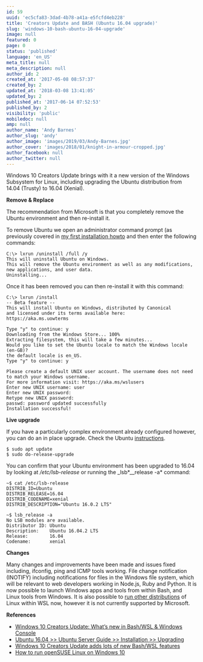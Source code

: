 ```yaml
---
id: 59
uuid: 'ec5cfa83-3dad-4b78-a41a-e5fcfd4eb228'
title: 'Creators Update and BASH (Ubuntu 16.04 upgrade)'
slug: 'windows-10-bash-ubuntu-16-04-upgrade'
image: null
featured: 0
page: 0
status: 'published'
language: 'en_US'
meta_title: null
meta_description: null
author_id: 2
created_at: '2017-05-08 08:57:37'
created_by: 2
updated_at: '2018-03-08 13:41:05'
updated_by: 2
published_at: '2017-06-14 07:52:53'
published_by: 2
visibility: 'public'
mobiledoc: null
amp: null
author_name: 'Andy Barnes'
author_slug: 'andy'
author_image: 'images/2019/03/Andy-Barnes.jpg'
author_cover: 'images/2018/01/knight-in-armour-cropped.jpg'
author_facebook: null
author_twitter: null
---
```


Windows 10 Creators Update brings with it a new version of the Windows Subsystem for Linux, including upgrading the Ubuntu distribution from 14.04 (Trusty) to 16.04 (Xenial).

**Remove & Replace**

The recommendation from Microsoft is that you completely remove the Ubuntu environment and then re-install it.

To remove Ubuntu we open an administrator command prompt (as previously covered in [my first installation howto](https://www.neontribe.co.uk/windows-10-build-1607-integrated-bash/) and then enter the following commands:

```
C:\> lxrun /uninstall /full /y
This will uninstall Ubuntu on Windows.
This will remove the Ubuntu environment as well as any modifications, new applications, and user data.
Uninstalling...
```

Once it has been removed you can then re-install it with this command:

```
C:\> lxrun /install
-- Beta feature --
This will install Ubuntu on Windows, distributed by Canonical
and licensed under its terms available here:
https://aka.ms.uowterms

Type "y" to continue: y
Downloading from the Windows Store... 100%
Extracting filesystem, this will take a few minutes...
Would you like to set the Ubuntu locale to match the Windows locale (en-GB)?
the default locale is en_US.
Type "y" to continue: y

Please create a default UNIX user account. The username does not need to match your Windows username.
For more information visit: https://aka.ms/wslusers
Enter new UNIX username: user
Enter new UNIX password:
Retype new UNIX password:
passwd: password updated successfully
Installation successful!
```

**Live upgrade**

If you have a particularly complex environment already configured however, you can do an in place upgrade. Check the Ubuntu [instructions](https://help.ubuntu.com/lts/serverguide/installing-upgrading.html).

```
$ sudo apt update
$ sudo do-release-upgrade
```

You can confirm that your Ubuntu environment has been upgraded to 16.04 by looking at _/etc/lsb_-_release_ or running the \_lsb*\_\_release -a* command:

```
~$ cat /etc/lsb-release
DISTRIB_ID=Ubuntu
DISTRIB_RELEASE=16.04
DISTRIB_CODENAME=xenial
DISTRIB_DESCRIPTION="Ubuntu 16.0.2 LTS"

~$ lsb_release -a
No LSB modules are available.
Distributor ID: Ubuntu
Description:    Ubuntu 16.04.2 LTS
Release:        16.04
Codename:       xenial
```

**Changes**

Many changes and improvements have been made and issues fixed including, ifconfig, ping and ICMP tools working. File change notification (INOTIFY) including notifications for files in the Windows file system, which will be relevant to web developers working in Node.js, Ruby and Python. It is now possible to launch Windows apps and tools from within Bash, and Linux tools from Windows. It is also possible to [run other distributions](http://www.zdnet.com/article/how-to-run-opensuse-linux-on-windows-10/) of Linux within WSL now, however it is not currently supported by Microsoft.

**References**

- [Windows 10 Creators Update: What’s new in Bash/WSL & Windows Console](https://blogs.msdn.microsoft.com/commandline/2017/04/11/windows-10-creators-update-whats-new-in-bashwsl-windows-console/)
- [Ubuntu 16.04 >> Ubuntu Server Guide >> Installation >> Upgrading](https://help.ubuntu.com/lts/serverguide/installing-upgrading.html)
- [Windows 10 Creators Update adds lots of new Bash/WSL features](http://www.zdnet.com/article/windows-10-creators-update-adds-lots-of-new-bashwsl-features/)
- [How to run openSUSE Linux on Windows 10](http://www.zdnet.com/article/how-to-run-opensuse-linux-on-windows-10/)
